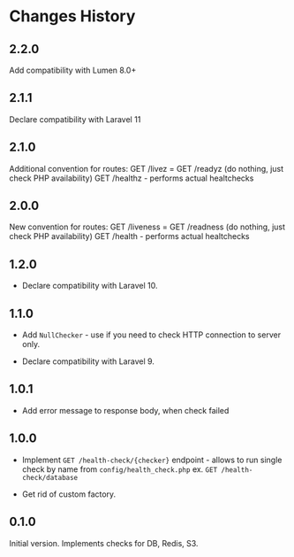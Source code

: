 # Changes History

2.2.0
-----
Add compatibility with Lumen 8.0+

2.1.1
-----
Declare compatibility with Laravel 11

2.1.0
-----
Additional convention for routes:
GET /livez = GET /readyz (do nothing, just check PHP availability)
GET /healthz - performs actual healtchecks

2.0.0
-----
New convention for routes:
GET /liveness = GET /readness (do nothing, just check PHP availability)
GET /health - performs actual healtchecks

1.2.0
-----
* Declare compatibility with Laravel 10.

1.1.0
-----
+ Add `NullChecker` - use if you need to check HTTP connection to server only.
* Declare compatibility with Laravel 9.

1.0.1
-----
+ Add error message to response body, when check failed

1.0.0
-----
+ Implement `GET /health-check/{checker}` endpoint - allows to run single check by name from `config/health_check.php`
ex. `GET /health-check/database`
* Get rid of custom factory.

0.1.0
-----
Initial version. Implements checks for DB, Redis, S3.

